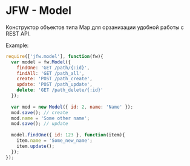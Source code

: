 JFW - Model
===

Конструктор объектов типа Map для орзанизации удобной работы с REST API.

Example:
``` js
require(['jfw.model'], function(fw){
  var model = fw.Model({
    findOne: 'GET /path/{:id}',
    findAll: 'GET /path_all',
    create: 'POST /path_create',
    update: 'POST /path_update',
    delete: 'GET /path_delete/{:id}'
  });
  
  var mod = new Model({ id: 2, name: 'Name' });
  mod.save(); // create
  mod.name = 'Some other name';
  mod.save(); // update
  
  model.findOne({ id: 123 }, function(item){
    item.name = 'Some_new_name';
    item.update();
  });
});
```
